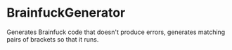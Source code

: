 # BrainfuckGenerator
Generates Brainfuck code that doesn't produce errors, generates matching pairs of brackets so that it runs.
